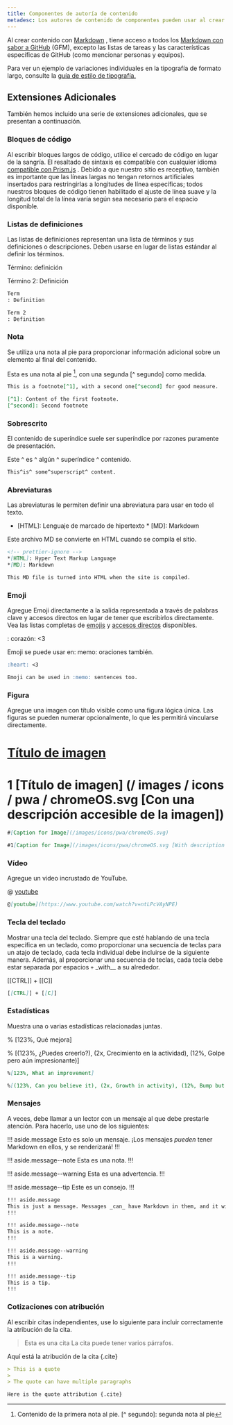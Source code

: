 ```yaml
---
title: Componentes de autoría de contenido
metadesc: Los autores de contenido de componentes pueden usar al crear contenido
---
```


Al crear contenido con [Markdown](https://guides.github.com/features/mastering-markdown/) , tiene acceso a todos los [Markdown con sabor a GitHub](https://help.github.com/en/github/writing-on-github/basic-writing-and-formatting-syntax) (GFM), excepto las listas de tareas y las características específicas de GitHub (como mencionar personas y equipos).

Para ver un ejemplo de variaciones individuales en la tipografía de formato largo, consulte la [guía de estilo de tipografía.](/%7B%7Blocale.code%7D%7D/style-guide/typography)

## Extensiones Adicionales

También hemos incluido una serie de extensiones adicionales, que se presentan a continuación.

### Bloques de código

Al escribir bloques largos de código, utilice el cercado de código en lugar de la sangría. El resaltado de sintaxis es compatible con cualquier idioma [compatible con Prism.js](https://prismjs.com/#supported-languages) . Debido a que nuestro sitio es receptivo, también es importante que las líneas largas no tengan retornos artificiales insertados para restringirlas a longitudes de línea específicas; todos nuestros bloques de código tienen habilitado el ajuste de línea suave y la longitud total de la línea varía según sea necesario para el espacio disponible.

### Listas de definiciones

Las listas de definiciones representan una lista de términos y sus definiciones o descripciones. Deben usarse en lugar de listas estándar al definir los términos.

Término: definición

Término 2: Definición

```markdown
Term
: Definition

Term 2
: Definition
```

### Nota

Se utiliza una nota al pie para proporcionar información adicional sobre un elemento al final del contenido.

Esta es una nota al pie [^ 1], con una segunda [^ segundo] como medida.

[^ 1]: Contenido de la primera nota al pie. [^ segundo]: segunda nota al pie

```markdown
This is a footnote[^1], with a second one[^second] for good measure.

[^1]: Content of the first footnote.
[^second]: Second footnote
```

### Sobrescrito

El contenido de superíndice suele ser superíndice por razones puramente de presentación.

Este ^ es ^ algún ^ superíndice ^ contenido.

```markdown
This^is^ some^superscript^ content.
```

### Abreviaturas

Las abreviaturas le permiten definir una abreviatura para usar en todo el texto.

<!-- prettier-ignore -->
* [HTML]: Lenguaje de marcado de hipertexto * [MD]: Markdown

Este archivo MD se convierte en HTML cuando se compila el sitio.

```markdown
<!-- prettier-ignore -->
*[HTML]: Hyper Text Markup Language
*[MD]: Markdown

This MD file is turned into HTML when the site is compiled.
```

### Emoji

Agregue Emoji directamente a la salida representada a través de palabras clave y accesos directos en lugar de tener que escribirlos directamente. Vea las listas completas de [emojis](https://github.com/markdown-it/markdown-it-emoji/blob/master/lib/data/full.json) y [accesos directos](https://github.com/markdown-it/markdown-it-emoji/blob/master/lib/data/shortcuts.js) disponibles.

: corazón: <3

Emoji se puede usar en: memo: oraciones también.

```markdown
:heart: <3

Emoji can be used in :memo: sentences too.
```

### Figura

Agregue una imagen con título visible como una figura lógica única. Las figuras se pueden numerar opcionalmente, lo que les permitirá vincularse directamente.

# [Título de imagen](/images/icons/pwa/chromeOS.svg)

# 1 [Título de imagen] (/ images / icons / pwa / chromeOS.svg [Con una descripción accesible de la imagen])

```markdown
#[Caption for Image](/images/icons/pwa/chromeOS.svg)

#1[Caption for Image](/images/icons/pwa/chromeOS.svg [With description of image])
```

### Vídeo

Agregue un video incrustado de YouTube.

@ [youtube](https://www.youtube.com/watch?v=ntLPcVAyNPE)

```markdown
@[youtube](https://www.youtube.com/watch?v=ntLPcVAyNPE)
```

### Tecla del teclado

Mostrar una tecla del teclado. Siempre que esté hablando de una tecla específica en un teclado, como proporcionar una secuencia de teclas para un atajo de teclado, cada tecla individual debe incluirse de la siguiente manera. Además, al proporcionar una secuencia de teclas, cada tecla debe estar separada por espacios `+` \_with\_\_ a su alrededor.

[[CTRL]] + [[C]]

```markdown
[[CTRL]] + [[C]]
```

### Estadísticas

Muestra una o varias estadísticas relacionadas juntas.

% [123%, Qué mejora]

% [(123%, ¿Puedes creerlo?), (2x, Crecimiento en la actividad), (12%, Golpe pero aún impresionante)]

```markdown
%[123%, What an improvement]

%[(123%, Can you believe it), (2x, Growth in activity), (12%, Bump but still impressive)]
```

### Mensajes

A veces, debe llamar a un lector con un mensaje al que debe prestarle atención. Para hacerlo, use uno de los siguientes:

!!! aside.message
Esto es solo un mensaje. ¡Los mensajes _pueden_ tener Markdown en ellos, y se renderizará!
!!!

!!! aside.message--note
Esta es una nota.
!!!

!!! aside.message--warning
Esta es una advertencia.
!!!

!!! aside.message--tip
Este es un consejo.
!!!

```markdown
!!! aside.message
This is just a message. Messages _can_ have Markdown in them, and it will render as expected.
!!!

!!! aside.message--note
This is a note.
!!!

!!! aside.message--warning
This is a warning.
!!!

!!! aside.message--tip
This is a tip.
!!!
```

### Cotizaciones con atribución

Al escribir citas independientes, use lo siguiente para incluir correctamente la atribución de la cita.

> Esta es una cita
> La cita puede tener varios párrafos.

Aquí está la atribución de la cita {.cite}

```markdown
> This is a quote
>
> The quote can have multiple paragraphs

Here is the quote attribution {.cite}
```
